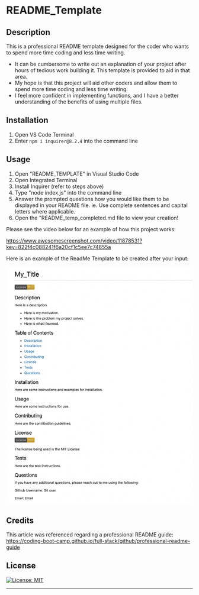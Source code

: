 # README_Template

## Description

This is a professional README template designed for the coder who wants to spend more time coding and less time writing. 

- It can be cumbersome to write out an explanation of your project after hours of tedious work building it. This template is provided to aid in that area.
- My hope is that this project will aid other coders and allow them to spend more time coding and less time writing.
- I feel more confident in implementing functions, and I have a better understanding of the benefits of using multiple files.

## Installation

1. Open VS Code Terminal
2. Enter `npm i inquirer@8.2.4` into the command line


## Usage

1. Open "README_TEMPLATE" in Visual Studio Code
2. Open Integrated Terminal
3. Install Inquirer (refer to steps above)
4. Type "node index.js" into the command line
5. Answer the prompted questions how you would like them to be displayed in your README file. ie. Use complete sentences and capital letters where applicable.
6. Open the "README_temp_completed.md file to view your creation!

Please see the video below for an example of how this project works:

https://www.awesomescreenshot.com/video/11878531?key=822f4c088241f6a20cf1c5ee7c74855a

Here is an example of the ReadMe Template to be created after your input:

![Screenshot](./Develop/utils/Screenshot.png)

## Credits

This article was referenced regarding a professional README guide:
https://coding-boot-camp.github.io/full-stack/github/professional-readme-guide

## License

[![License: MIT](https://img.shields.io/badge/License-MIT-yellow.svg)](https://opensource.org/licenses/MIT)

  
---